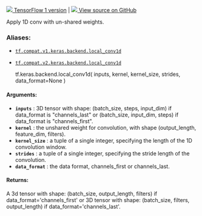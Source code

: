 [ ![](https://tensorflow.google.cn/images/tf_logo_32px.png) TensorFlow 1
version](/versions/r1.15/api_docs/python/tf/keras/backend/local_conv1d) |  [
![](https://tensorflow.google.cn/images/GitHub-Mark-32px.png) View source on
GitHub
](https://github.com/tensorflow/tensorflow/blob/r2.0/tensorflow/python/keras/backend.py#L5404-L5436)  
  
  
Apply 1D conv with un-shared weights.

### Aliases:

  * [`tf.compat.v1.keras.backend.local_conv1d`](/api_docs/python/tf/keras/backend/local_conv1d)
  * [`tf.compat.v2.keras.backend.local_conv1d`](/api_docs/python/tf/keras/backend/local_conv1d)

    
    
    tf.keras.backend.local_conv1d(
        inputs,
        kernel,
        kernel_size,
        strides,
        data_format=None
    )
    

#### Arguments:

  * **`inputs`** : 3D tensor with shape: (batch_size, steps, input_dim) if data_format is "channels_last" or (batch_size, input_dim, steps) if data_format is "channels_first".
  * **`kernel`** : the unshared weight for convolution, with shape (output_length, feature_dim, filters).
  * **`kernel_size`** : a tuple of a single integer, specifying the length of the 1D convolution window.
  * **`strides`** : a tuple of a single integer, specifying the stride length of the convolution.
  * **`data_format`** : the data format, channels_first or channels_last.

#### Returns:

A 3d tensor with shape: (batch_size, output_length, filters) if
data_format='channels_first' or 3D tensor with shape: (batch_size, filters,
output_length) if data_format='channels_last'.


